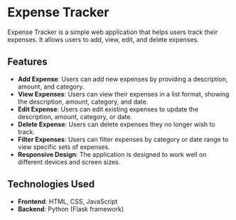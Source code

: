 
# Expense Tracker

Expense Tracker is a simple web application that helps users track their expenses. It allows users to add, view, edit, and delete expenses.

## Features

- **Add Expense**: Users can add new expenses by providing a description, amount, and category.
- **View Expenses**: Users can view their expenses in a list format, showing the description, amount, category, and date.
- **Edit Expense**: Users can edit existing expenses to update the description, amount, category, or date.
- **Delete Expense**: Users can delete expenses they no longer wish to track.
- **Filter Expenses**: Users can filter expenses by category or date range to view specific sets of expenses.
- **Responsive Design**: The application is designed to work well on different devices and screen sizes.

## Technologies Used

- **Frontend**: HTML, CSS, JavaScript
- **Backend**: Python (Flask framework)

